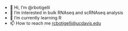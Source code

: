 - 👋 Hi, I’m @rbotigelli
- 👀 I’m interested in bulk RNAseq and scRNAseq analysis
- 🌱 I’m currently learning R
- 📫 How to reach me rcbotigelli@ucdavis.edu

<!---
rbotigelli/rbotigelli is a ✨ special ✨ repository because its `README.md` (this file) appears on your GitHub profile.
You can click the Preview link to take a look at your changes.
--->
